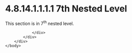<html dir="LTR" xmlns:mshelp="http://msdn.microsoft.com/mshelp" xmlns:ddue="http://ddue.schemas.microsoft.com/authoring/2003/5" xmlns:xlink="http://www.w3.org/1999/xlink" xmlns:tool="http://www.microsoft.com/tooltip">
    <head>
        <meta http-equiv="Content-Type" content="text/html; CHARSET=utf-8"></meta>
        <meta name="save" content="history"></meta>
        <title>4.8.14.1.1.1.1 7th Nested Level</title>
        <xml>
            <mshelp:toctitle title="4.8.14.1.1.1.1 7th Nested Level"></mshelp:toctitle>
            <mshelp:rltitle title="[MS-CANARYBLOCK]: 7th Nested Level"></mshelp:rltitle>
            <mshelp:keyword index="A" term="17661dcf-4be0-4ff8-9e6f-a92f88f10d0b"></mshelp:keyword>
            <mshelp:attr name="DCSext.ContentType" value="open specification"></mshelp:attr>
            <mshelp:attr name="AssetID" value="17661dcf-4be0-4ff8-9e6f-a92f88f10d0b"></mshelp:attr>
            <mshelp:attr name="TopicType" value="kbRef"></mshelp:attr>
            <mshelp:attr name="DCSext.Title" value="[MS-CANARYBLOCK]: 7th Nested Level" />
        </xml>
    </head>
    <body>
        <div id="header">
            <h1 class="heading">4.8.14.1.1.1.1 7th Nested Level</h1>
        </div>
        <div id="mainSection">
            <div id="mainBody">
                <div id="allHistory" class="saveHistory"></div>
                <div id="sectionSection0" class="section" name="collapseableSection">
                    

<p>This section is in 7<sup>th</sup> nested level.</p>


                </div>
            </div>
        </div>
    </body>
</html>